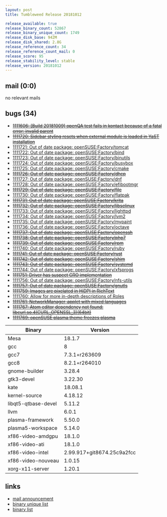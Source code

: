 ```yaml
---
layout: post
title: Tumbleweed Release 20181012

release_available: true
release_binary_count: 52867
release_binary_unique_count: 1749
release_disk_base: 942M
release_disk_shared: 2.8G
release_reference_count: 34
release_reference_count_mail: 0
release_score: 95
release_stability_level: stable
release_version: 20181012
---
```


## mail (0:0)

no relevant mails

## bugs (34)

<!--more-->

- ~~[1111606: \[Build 20181009\] openQA test fails in kontact because of a fatal error: invalid parent](https://bugzilla.opensuse.org/show_bug.cgi?id=1111606)~~
- ~~[1111720: Sidebar styling resets when external module is loaded in YaST installation](https://bugzilla.opensuse.org/show_bug.cgi?id=1111720)~~
- [1111721: Out of date package: openSUSE:Factory/tomcat](https://bugzilla.opensuse.org/show_bug.cgi?id=1111721)
- [1111722: Out of date package: openSUSE:Factory/bind](https://bugzilla.opensuse.org/show_bug.cgi?id=1111722)
- [1111723: Out of date package: openSUSE:Factory/binutils](https://bugzilla.opensuse.org/show_bug.cgi?id=1111723)
- [1111724: Out of date package: openSUSE:Factory/busybox](https://bugzilla.opensuse.org/show_bug.cgi?id=1111724)
- [1111725: Out of date package: openSUSE:Factory/cmake](https://bugzilla.opensuse.org/show_bug.cgi?id=1111725)
- ~~[1111726: Out of date package: openSUSE:Factory/dhcp](https://bugzilla.opensuse.org/show_bug.cgi?id=1111726)~~
- [1111727: Out of date package: openSUSE:Factory/dnf](https://bugzilla.opensuse.org/show_bug.cgi?id=1111727)
- [1111728: Out of date package: openSUSE:Factory/efibootmgr](https://bugzilla.opensuse.org/show_bug.cgi?id=1111728)
- ~~[1111729: Out of date package: openSUSE:Factory/file](https://bugzilla.opensuse.org/show_bug.cgi?id=1111729)~~
- [1111730: Out of date package: openSUSE:Factory/flatpak](https://bugzilla.opensuse.org/show_bug.cgi?id=1111730)
- ~~[1111731: Out of date package: openSUSE:Factory/krita](https://bugzilla.opensuse.org/show_bug.cgi?id=1111731)~~
- ~~[1111732: Out of date package: openSUSE:Factory/libselinux](https://bugzilla.opensuse.org/show_bug.cgi?id=1111732)~~
- [1111733: Out of date package: openSUSE:Factory/lighttpd](https://bugzilla.opensuse.org/show_bug.cgi?id=1111733)
- [1111734: Out of date package: openSUSE:Factory/lvm2](https://bugzilla.opensuse.org/show_bug.cgi?id=1111734)
- [1111735: Out of date package: openSUSE:Factory/mypaint](https://bugzilla.opensuse.org/show_bug.cgi?id=1111735)
- [1111736: Out of date package: openSUSE:Factory/octave](https://bugzilla.opensuse.org/show_bug.cgi?id=1111736)
- ~~[1111737: Out of date package: openSUSE:Factory/openssh](https://bugzilla.opensuse.org/show_bug.cgi?id=1111737)~~
- ~~[1111738: Out of date package: openSUSE:Factory/php7](https://bugzilla.opensuse.org/show_bug.cgi?id=1111738)~~
- ~~[1111739: Out of date package: openSUSE:Factory/rpm](https://bugzilla.opensuse.org/show_bug.cgi?id=1111739)~~
- [1111740: Out of date package: openSUSE:Factory/ruby](https://bugzilla.opensuse.org/show_bug.cgi?id=1111740)
- ~~[1111741: Out of date package: openSUSE:Factory/rust](https://bugzilla.opensuse.org/show_bug.cgi?id=1111741)~~
- ~~[1111742: Out of date package: openSUSE:Factory/shim](https://bugzilla.opensuse.org/show_bug.cgi?id=1111742)~~
- ~~[1111743: Out of date package: openSUSE:Factory/systemd](https://bugzilla.opensuse.org/show_bug.cgi?id=1111743)~~
- [1111744: Out of date package: openSUSE:Factory/xfsprogs](https://bugzilla.opensuse.org/show_bug.cgi?id=1111744)
- ~~[1111751: Driver has suspect GRO implementation](https://bugzilla.opensuse.org/show_bug.cgi?id=1111751)~~
- [1111756: Out of date package: openSUSE:Factory/nfs-utils](https://bugzilla.opensuse.org/show_bug.cgi?id=1111756)
- ~~[1111757: Out of date package: openSUSE:Factory/gnutls](https://bugzilla.opensuse.org/show_bug.cgi?id=1111757)~~
- ~~[1111759: Images are pixelated in HiDPI in RichText](https://bugzilla.opensuse.org/show_bug.cgi?id=1111759)~~
- [1111760: Allow for more in-depth descriptions of Roles](https://bugzilla.opensuse.org/show_bug.cgi?id=1111760)
- ~~[1111761: NetworkManager-applet with mixed languages](https://bugzilla.opensuse.org/show_bug.cgi?id=1111761)~~
- ~~[1111767: Atom editor dependency not found: libcurl.so.4(CURL_OPENSSL_3)(64bit)](https://bugzilla.opensuse.org/show_bug.cgi?id=1111767)~~
- ~~[1111769: openSUSE plasma theme freezes plasma](https://bugzilla.opensuse.org/show_bug.cgi?id=1111769)~~

Binary | Version
--- | ---
Mesa | 18.1.7
gcc | 8
gcc7 | 7.3.1+r263609
gcc8 | 8.2.1+r264010
gnome-builder | 3.28.4
gtk3-devel | 3.22.30
kate | 18.08.1
kernel-source | 4.18.12
libqt5-qtbase-devel | 5.11.2
llvm | 6.0.1
plasma-framework | 5.50.0
plasma5-workspace | 5.14.0
xf86-video-amdgpu | 18.1.0
xf86-video-ati | 18.1.0
xf86-video-intel | 2.99.917+git8674.25c9a2fcc
xf86-video-nouveau | 1.0.15
xorg-x11-server | 1.20.1

## links

- [mail announcement](https://lists.opensuse.org/opensuse-factory/2018-10/msg00180.html)
- [binary unique list](http://download.tumbleweed.boombatower.com/20181012/rpm.unique.list)
- [binary list](http://download.tumbleweed.boombatower.com/20181012/rpm.list)
